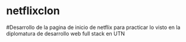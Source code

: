# netflixclon
#Desarrollo de la pagina de inicio de netflix para practicar lo visto en la diplomatura de desarrollo web full stack en UTN
